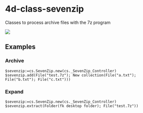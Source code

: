 # 4d-class-sevenzip
Classes to process archive files with the 7z program

![](https://github.com/miyako/4d-class-sevenzip/assets/1725068/4206daca-5722-4cf5-a41e-e6a4499ca551)

## Examples

### Archive

```4d
$sevenzip:=cs.SevenZip.new(cs._SevenZip_Controller)
$sevenzip.add(File("test.7z"); New collection(File("a.txt"); File("b.txt"); File("c.txt")))
```

### Expand

```4d
$sevenzip:=cs.SevenZip.new(cs._SevenZip_Controller)
$sevenzip.extract(Folder(fk desktop folder); File("test.7z"))
```
